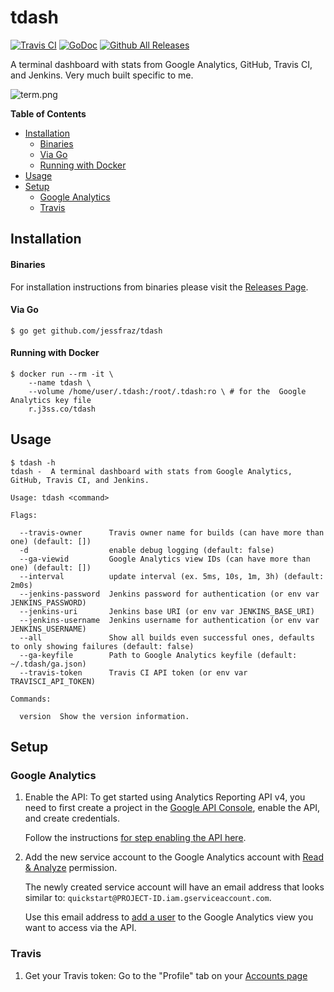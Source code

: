 # tdash

[![Travis CI](https://img.shields.io/travis/jessfraz/tdash.svg?style=for-the-badge)](https://travis-ci.org/jessfraz/tdash)
[![GoDoc](https://img.shields.io/badge/godoc-reference-5272B4.svg?style=for-the-badge)](https://godoc.org/github.com/jessfraz/tdash)
[![Github All Releases](https://img.shields.io/github/downloads/jessfraz/tdash/total.svg?style=for-the-badge)](https://github.com/jessfraz/tdash/releases)

A terminal dashboard with stats from Google Analytics, GitHub, Travis CI, and Jenkins. Very much built specific to me.

![term.png](term.png)

**Table of Contents**

<!-- toc -->

- [Installation](#installation)
    + [Binaries](#binaries)
    + [Via Go](#via-go)
    + [Running with Docker](#running-with-docker)
- [Usage](#usage)
- [Setup](#setup)
  * [Google Analytics](#google-analytics)
  * [Travis](#travis)

<!-- tocstop -->

## Installation

#### Binaries

For installation instructions from binaries please visit the [Releases Page](https://github.com/jessfraz/tdash/releases).

#### Via Go

```console
$ go get github.com/jessfraz/tdash
```

#### Running with Docker

```console
$ docker run --rm -it \
    --name tdash \
    --volume /home/user/.tdash:/root/.tdash:ro \ # for the  Google Analytics key file
    r.j3ss.co/tdash
```

## Usage

```conosle
$ tdash -h
tdash -  A terminal dashboard with stats from Google Analytics, GitHub, Travis CI, and Jenkins.

Usage: tdash <command>

Flags:

  --travis-owner      Travis owner name for builds (can have more than one) (default: [])
  -d                  enable debug logging (default: false)
  --ga-viewid         Google Analytics view IDs (can have more than one) (default: [])
  --interval          update interval (ex. 5ms, 10s, 1m, 3h) (default: 2m0s)
  --jenkins-password  Jenkins password for authentication (or env var JENKINS_PASSWORD)
  --jenkins-uri       Jenkins base URI (or env var JENKINS_BASE_URI)
  --jenkins-username  Jenkins username for authentication (or env var JENKINS_USERNAME)
  --all               Show all builds even successful ones, defaults to only showing failures (default: false)
  --ga-keyfile        Path to Google Analytics keyfile (default: ~/.tdash/ga.json)
  --travis-token      Travis CI API token (or env var TRAVISCI_API_TOKEN)

Commands:

  version  Show the version information.
```

## Setup

### Google Analytics

1. Enable the API: To get started using Analytics Reporting API v4, you need to 
    first create a project in the 
    [Google API Console](https://console.developers.google.com),
    enable the API, and create credentials.

    Follow the instructions 
    [for step enabling the API here](https://developers.google.com/anaytics/devguides/reporting/core/v4/quickstart/service-java).

2. Add the new service account to the Google Analytics account with 
    [Read & Analyze](https://support.google.com/analytics/answer/2884495) 
    permission.

    The newly created service account will have an email address that looks
    similar to: `quickstart@PROJECT-ID.iam.gserviceaccount.com`.

    Use this email address to 
    [add a user](https://support.google.com/analytics/answer/1009702) to the 
    Google Analytics view you want to access via the API. 

### Travis

1. Get your Travis token: Go to the "Profile" tab on your 
	[Accounts page](https://travis-ci.org/profile)